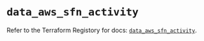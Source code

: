 # `data_aws_sfn_activity`

Refer to the Terraform Registory for docs: [`data_aws_sfn_activity`](https://registry.terraform.io/providers/hashicorp/aws/5.9.0/docs/data-sources/sfn_activity).
